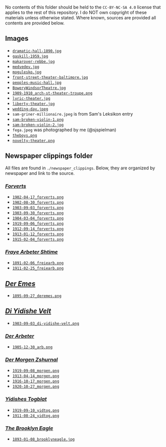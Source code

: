 No contents of this folder should be held to the `CC-BY-NC-SA 4.0` license that applies to the rest of this repository.
I do NOT own copyright of these materials unless otherwise stated. Where known, sources are provided all contents are provided below.

## Images

- [`dramatic-hall-1890.jpg`](https://archive.nyu.edu/handle/2451/56843)
- [`gaskill-1959.jpg`](https://www.ocfrealty.com/naked-philly/society-hill/delorean-time-machine-5th-gaskill/)
- [`makarover-rebbe.jpg`](https://jewua.org/makarov/)
- [`medvedev.jpg`](https://www.centropa.org/en/photo/portrait-mikhail-efimovich-medvedev-meer-haimovich-bernshtein)
- [`mogulesko.jpg`](https://en.wikipedia.org/wiki/Sigmund_Mogulesko)
- [`front-street-theater-baltimore.jpg`](https://www.reddit.com/r/Lost_Architecture/comments/vgznrj/front_street_theater_baltimore_md_18291904/)
- [`peoples-music-hall.jpg`](https://cinematreasures.org/theaters/60205)
- [`BoweryWindsorTheatre.jpg`](https://www.boweryalliance.org/did-you-know-this-about-the-bowery/)
- [`1909-1910_arch-st-theater-troupe.png`](https://twitter.com/schmeterpitz/status/1527979480119123969)
- [`lyric-theater.jpg`](https://www.museumoffamilyhistory.com/brooklyn/yt/theatres.htm)
- [`liberty-theater.jpg`](https://www.museumoffamilyhistory.com/brooklyn/yt/theatres.htm)
- [`wedding-day.jpeg`](https://www.loc.gov/resource/ihas.200186076.0/)
- `sam-griner-millionaire.jpeg` is from Sam's Leksikon entry
- [`sam-broken-violin-1.png`](https://digitalcollections.nypl.org/items/5e66b3e8-b68c-d471-e040-e00a180654d7)
- [`sam-broken-violin-2.jpg`](https://digitalcollections.nypl.org/items/5e66b3e8-cab8-d471-e040-e00a180654d7)
- `fega.jpeg` was photographed by me (@sjspielman)
- [`theboys.png`](https://archive.org/details/nybc205590/page/n367/mode/2up?view=theater)
- [`novelty-theater.png`](https://www.moyt.org/yth-br18.gif)

## Newspaper clippings folder

All files are found in `./newspaper_clippings`.
Below, they are organized by newspaper and link to the source.

### [_Forverts_](https://www.nli.org.il/en/newspapers/frw)

- [`1902-04-17_forverts.png`](https://www.nli.org.il/en/newspapers/frw/1902/04/17/01/article/13.2)
- [`1902-08-30_forverts.png`](https://www.nli.org.il/en/newspapers/frw/1902/08/30/01/article/10.1)
- [`1903-09-03_forverts.png`](https://www.nli.org.il/en/newspapers/frw/1903/09/03/01/article/16.1)
- [`1903-09-30_forverts.png`](https://www.nli.org.il/en/newspapers/frw/1903/09/30/01/article/1)
- [`1904-03-04_forverts.png`](https://www.nli.org.il/en/newspapers/frw/1904/03/04/01/article/32.1/)
- [`1919-09-06_forverts.png`](https://www.nli.org.il/en/newspapers/frw/1919/09/06/01/article/64.2)
- [`1912-09-14_forverts.png`](https://www.nli.org.il/en/newspapers/frw/1912/09/14/01/article/15.1)
- [`1913-01-12_forverts.png`](https://www.nli.org.il/en/newspapers/frw/1913/01/12/01/article/16.2)
- [`1915-02-04_forverts.png`](https://www.nli.org.il/en/newspapers/frw/1915/02/04/01/article/47.3/)

### [_Fraye Arbeter Shtime_](https://www.nli.org.il/en/newspapers/freiearb)
- [`1891-02-06_freiearb.png`](https://www.nli.org.il/en/newspapers/freiearb/1891/02/06/01/)
- [`1911-02-25_freiearb.png`](https://www.nli.org.il/en/newspapers/freiearb/1911/02/25/01/article/26.2/)

## [_Der Emes_](https://www.nli.org.il/en/newspapers/emet)
- [`1895-09-27_deremes.png`](https://www.nli.org.il/en/newspapers/emet/1895/09/27/01/article/17/)

## [_Di Yidishe Velt_](https://www.nli.org.il/en/newspapers/dywt)
- [`1903-09-03_di-yidishe-velt.png`](https://www.nli.org.il/en/newspapers/dywt/1903/09/03/01/article/13)

###  [_Der Arbeter_](https://www.nli.org.il/en/newspapers/derarbeite)
- [`1905-12-30_arb.png`](https://www.nli.org.il/en/newspapers/derarbeiter/1905/12/30/01/article/12)

### [_Der Morgen Zshurnal_](https://www.nli.org.il/en/newspapers/tjm)
- [`1919-09-08_morgen.png`](https://www.nli.org.il/en/newspapers/tjm/1919/09/08/01/article/59.2)
- [`1913-04-14_morgen.png`](https://www.nli.org.il/en/newspapers/tjm/1913/04/14/01/article/69)
- [`1916-10-17_morgen.png`](https://www.nli.org.il/en/newspapers/tjm/1916/10/17/01/article/61/)
- [`1920-10-27_morgen.png`](https://www.nli.org.il/en/newspapers/tjm/1920/10/27/01/article/63.2)


### [_Yidishes Togblat_](https://www.nli.org.il/en/newspapers/ytb)
- [`1919-09-10_yidtog.png`](https://www.nli.org.il/en/newspapers/ytb/1919/09/10/01/article/86.2)
- [`1911-08-24_yidtog.png`](https://www.nli.org.il/en/newspapers/ytb/1911/08/24/01/article/39.1)

### [_The Brooklyn Eagle_](https://www.newspapers.com/)
- [`1893-01-08_brooklyneagle.jpg`](https://www.newspapers.com/image/50378460)
